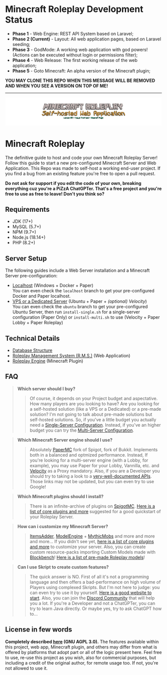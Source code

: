 # Minecraft Roleplay Development Status

- **Phase 1** - Web Engine: REST API System based on Laravel;
- **Phase 2 (Current)** - Layout: All web application pages, based on Laravel seeding;
- **Phase 3** - GodMode: A working web application with god powers! (Actions can be executed without login or permissions filter);
- **Phase 4** - Web Release: The first working release of the web application;
- **Phase 5** - Goto Minecraft: An alpha version of the Minecraft plugin;

**YOU MAY CLONE THIS REPO WHEN THIS MESSAGE WILL BE REMOVED AND WHEN YOU SEE A VERSION ON TOP OF ME!**

***

![Minecraft Roleplay Management System](https://github.com/marcocusano/minecraft-roleplay/blob/main/assets/welcome.png)

# Minecraft Roleplay
The definitive guide to host and code your own Minecraft Roleplay Server!
Follow this guide to start a new pre-configured Minecraft Server and Web Application.
This Repo was made to self-host a working end-user project. If you find a bug from an existing feature you're free to open a pull request.

**Do not ask for support if you edit the code of your own, breaking everything cuz you're a PiZzA ChatGPTer. That's a free project and you're free to use as free to leave! Don't you think so?**

## Requirements
- JDK (17+)
- MySQL (5.7+)
- NPM (9.7+)
- Node.js (18.14+)
- PHP (8.2+)

## Server Setup
The following guides include a Web Server installation and a Minecraft Server pre-configuration:
- [Localhost](https://github.com/marcocusano/minecraft-roleplay/wiki/Localhost-Installation) (Windows + Docker + Paper)\
You can even check the `localhost` branch to get your pre-configured Docker and Paper localhost.
- [VPS or a Dedicated Server](https://github.com/marcocusano/minecraft-roleplay/wiki/Ubuntu-Installation) (Ubuntu + Paper + _(optional) Velocity_)\
You can even check the `ubuntu` branch to get your pre-configured Ubuntu Server, then run `install-single.sh` for a single-server configuration (Paper Only) or `install-multi.sh` to use (Velocity + Paper Lobby + Paper Roleplay)

## Technical Details
- [Database Structure](https://github.com/marcocusano/minecraft-roleplay/wiki/Database-Structure)
- [Roleplay Management System (R.M.S.)](https://github.com/marcocusano/minecraft-roleplay/wiki/Roleplay-Management-System) (Web Application)
- [Roleplay Engine](https://github.com/marcocusano/minecraft-roleplay/wiki/Minecraft-Engine) (Minecraft Plugin)

## FAQ

> **Which server should I buy?**
>> Of course, it depends on your Project budget and aspectative. How many players are you looking to have? Are you looking for a self-hosted solution (like a VPS or a Dedicated) or a pre-made solution?
I'm not going to talk about pre-made solutions but self-hosted solutions. So, if you've a little budget you actually need a [Single-Server Configuration](#). Instead, if you've an higher budget you can try the [Multi-Server Configuration](#).


> **Which Minecraft Server engine should I use?**
>> Absolutely [PaperMC](https://papermc.io/software/paper) fork of Spigot, fork of Bukkit. Implements both in a balanced and optmized performance. Instead, If you're looking for a multi-server engine (with a Lobby, for example), you may use Paper for your Lobby, Vannilla, etc. and [Velocity](https://papermc.io/software/velocity) as a Proxy mandatory. Also, if you are a Developer you should try to taking a look to a [very-well-documented APIs](https://jd.papermc.io/paper/1.20/index.html). Those links may not be updated, but you can even try to use Google!


> **Which Minecraft plugins should I install?**
>> There is an infinite-archive of plugins on [SpigotMC](https://www.spigotmc.org). [Here is a list of core plugins and more](https://github.com/marcocusano/minecraft-roleplay/wiki/Minecraft-Useful-Plugins) suggested for a good quickstart of your Roleplay Server.


> **How can i customize my Minecraft Server?**
>> [ItemsAdder](https://www.spigotmc.org/resources/%E2%9C%A8itemsadder%E2%AD%90emotes-mobs-items-armors-hud-gui-emojis-blocks-wings-hats-liquids.73355/), [ModelEngine](https://www.spigotmc.org/resources/conxeptworks-model-engine%E2%80%94ultimate-custom-entity-model-manager-1-16-5-1-20.79477/) + [MythicMobs](https://mythiccraft.io/index.php?pages/official-mythicmobs-download/) and more and more and more... If you didn't see yet, [here is a list of core plugins and more](https://github.com/marcocusano/minecraft-roleplay/wiki/Minecraft-Useful-Plugins) to customize your server. Also, you can create custom resource-packs importing Custom Models made with [Blockbench](https://www.blockbench.net/)! [Here is a list of pre-made Roleplay models](https://github.com/marcocusano/minecraft-roleplay/wiki/Roleplay-Models)!


> **Can I use Skript to create custom features?**
>> The quick answer is NO. First of all it's not a programming language and then offers a bad-performance on high volume of Players using complexed Skripts.
>> But I'm not here to judge: you can even try to use it by yourself. [Here is a good website to start](https://skunity.com/). Also, you can join the [Discord Community](https://discord.gg/skript) that will help you a lot.
>> If you're a Developer and not a ChatGPTer, you can try to learn Java directly. Or maybe yes, try to ask ChatGPT how to...

## License in few words
**Completely described [here](?tab=AGPL-3.0-1-ov-file) (GNU AGPL 3.0).**
The features available within this project, web app, Minecraft plugin, and others may differ from what is offered by platforms that adopt part or all of the logic present here.
Feel free to use, re-use this project as you wish, also for commercial purposes, but including a credit of the original author, for remote usage too. If not, you're not allowed to use it.
